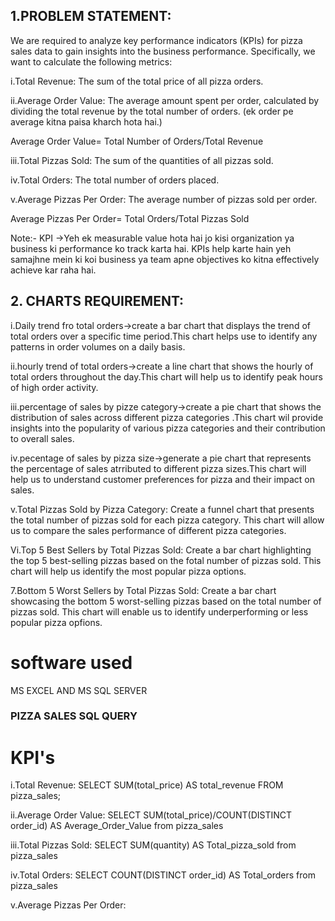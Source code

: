 
## 1.PROBLEM STATEMENT:

We are required to analyze key performance indicators (KPIs) for pizza sales data to gain insights into the business performance. Specifically, we want to calculate the following metrics:

i.Total Revenue: The sum of the total price of all pizza orders.

ii.Average Order Value: The average amount spent per order, calculated by dividing the total revenue by the total number of orders. (ek order pe average kitna paisa kharch hota hai.)

Average Order Value= Total Number of Orders/Total Revenue

iii.Total Pizzas Sold: The sum of the quantities of all pizzas sold.

iv.Total Orders: The total number of orders placed.

v.Average Pizzas Per Order: The average number of pizzas sold per order.

Average Pizzas Per Order= Total Orders/Total Pizzas Sold
​
 
Note:- KPI ->Yeh ek measurable value hota hai jo kisi organization ya business ki performance ko track karta hai. KPIs help karte hain yeh samajhne mein ki koi business ya team apne objectives ko kitna effectively achieve kar raha hai.

## 2. CHARTS REQUIREMENT:
i.Daily trend fro total orders->create a bar chart that displays the trend of total orders over a specific time period.This chart helps use to identify any patterns in order volumes on a daily basis.

ii.hourly trend of total orders->create a line chart that shows the hourly of total orders throughout the day.This chart will help us to identify peak hours of high order activity.

iii.percentage of sales by pizze category->create a pie chart that shows the distribution of sales across different pizza categories .This chart wil provide insights into the popularity of various pizza categories and their contribution to overall sales.

iv.pecentage of sales by pizza size->generate a pie chart that represents the percentage of sales atrributed to different pizza sizes.This chart will help us to understand customer preferences for pizza and their impact on sales.

v.Total Pizzas Sold by Pizza Category:
Create a funnel chart that presents the total number of pizzas sold for each pizza category. This chart will allow us to compare the sales performance of different pizza categories.

Vi.Top 5 Best Sellers by Total Pizzas Sold:
Create a bar chart highlighting the top 5 best-selling pizzas based on the fotal number of pizzas sold. This chart will help us identify the most popular pizza options.

7.Bottom 5 Worst Sellers by Total Pizzas Sold:
Create a bar chart showcasing the bottom 5 worst-selling pizzas based on the total number of pizzas sold. This chart will enable us to identify underperforming or less popular pizza opfions.

# software used
MS EXCEL AND MS SQL SERVER


### PIZZA SALES SQL QUERY
# KPI's

i.Total Revenue: 
SELECT SUM(total_price) AS total_revenue
FROM pizza_sales;

ii.Average Order Value:
SELECT SUM(total_price)/COUNT(DISTINCT order_id) AS Average_Order_Value from pizza_sales

iii.Total Pizzas Sold:
SELECT SUM(quantity) AS Total_pizza_sold from pizza_sales 

iv.Total Orders:
SELECT COUNT(DISTINCT order_id) AS Total_orders from pizza_sales 


v.Average Pizzas Per Order: 